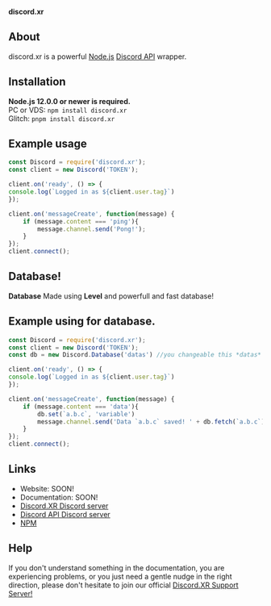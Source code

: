 **discord.xr**

## About
discord.xr is a powerful [Node.js](https://nodejs.org) [Discord API](https://discord.com/developers/docs/intro) wrapper.

## Installation

**Node.js 12.0.0 or newer is required.**  
PC or VDS: `npm install discord.xr` <br>
Glitch: `pnpm install discord.xr`  

## Example usage
```js
const Discord = require('discord.xr');
const client = new Discord('TOKEN');

client.on('ready', () => {
console.log(`Logged in as ${client.user.tag}`)
});

client.on('messageCreate', function(message) {
    if (message.content === 'ping'){
        message.channel.send('Pong!');
    }
});
client.connect();
```

## Database!
**Database** Made using **Level** and powerfull and fast database!

## Example using for database.
```js
const Discord = require('discord.xr');
const client = new Discord('TOKEN');
const db = new Discord.Database('datas') //you changeable this *datas*

client.on('ready', () => {
console.log(`Logged in as ${client.user.tag}`)
});

client.on('messageCreate', function(message) {
    if (message.content === 'data'){
        db.set(`a.b.c`, 'variable')
        message.channel.send('Data `a.b.c` saved! ' + db.fetch(`a.b.c`))
    }
});
client.connect();
```

## Links

- Website: SOON!
- Documentation: SOON!
- [Discord.XR Discord server](https://discord.gg/ThFShJZ)
- [Discord API Discord server](https://discord.gg/discord-api)
- [NPM](https://www.npmjs.com/package/discord.xr)

## Help

If you don't understand something in the documentation, you are experiencing problems, or you just need a gentle
nudge in the right direction, please don't hesitate to join our official [Discord.XR Support Server!](https://discord.gg/ThFShJZ)
